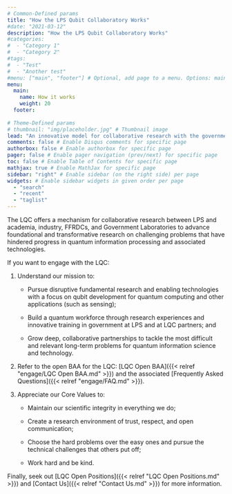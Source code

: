 ```yaml
---
# Common-Defined params
title: "How the LPS Qubit Collaboratory Works"
#date: "2021-03-12"
description: "How the LPS Qubit Collaboratory Works"
#categories:
#  - "Category 1"
#  - "Category 2"
#tags:
#  - "Test"
#  - "Another test"
#menu: ["main", "footer"] # Optional, add page to a menu. Options: main, side, footer
menu:
  main:
    name: How it works
    weight: 20
  footer:
  
# Theme-Defined params
# thumbnail: "img/placeholder.jpg" # Thumbnail image
lead: "An innovative model for collaborative research with the government." # Lead text
comments: false # Enable Disqus comments for specific page
authorbox: false # Enable authorbox for specific page
pager: false # Enable pager navigation (prev/next) for specific page
toc: false # Enable Table of Contents for specific page
mathjax: true # Enable MathJax for specific page
sidebar: "right" # Enable sidebar (on the right side) per page
widgets: # Enable sidebar widgets in given order per page
  - "search"
  - "recent"
  - "taglist"
---
```


The LQC offers a mechanism for collaborative research between LPS and academia, industry, FFRDCs, and Government Laboratories to advance foundational and transformative research on challenging problems that have hindered progress in quantum information processing and associated technologies. 

If you want to engage with the LQC:

1) Understand our mission to: 

	- Pursue disruptive fundamental research and enabling technologies with a focus on qubit development for quantum computing and other applications (such as sensing); 

	- Build a quantum workforce through research experiences and innovative training in government at LPS and at LQC partners; and 

	- Grow deep, collaborative partnerships to tackle the most difficult and relevant long-term problems for quantum information science and technology. 

2) Refer to the open BAA for the LQC: [LQC Open BAA]({{< relref "engage/LQC Open BAA.md" >}}) and the associated [Frequently Asked Questions]({{< relref "engage/FAQ.md" >}}).


3) Appreciate our Core Values to:

	- Maintain our scientific integrity in everything we do;

	- Create a  research environment of trust, respect, and open communication;

	- Choose the hard problems over the easy ones and pursue the technical challenges that others put off;

	- Work hard and be kind.

Finally, seek out [LQC Open Positions]({{< relref "LQC Open Positions.md" >}}) and [Contact Us]({{< relref "Contact Us.md" >}}) for more information.